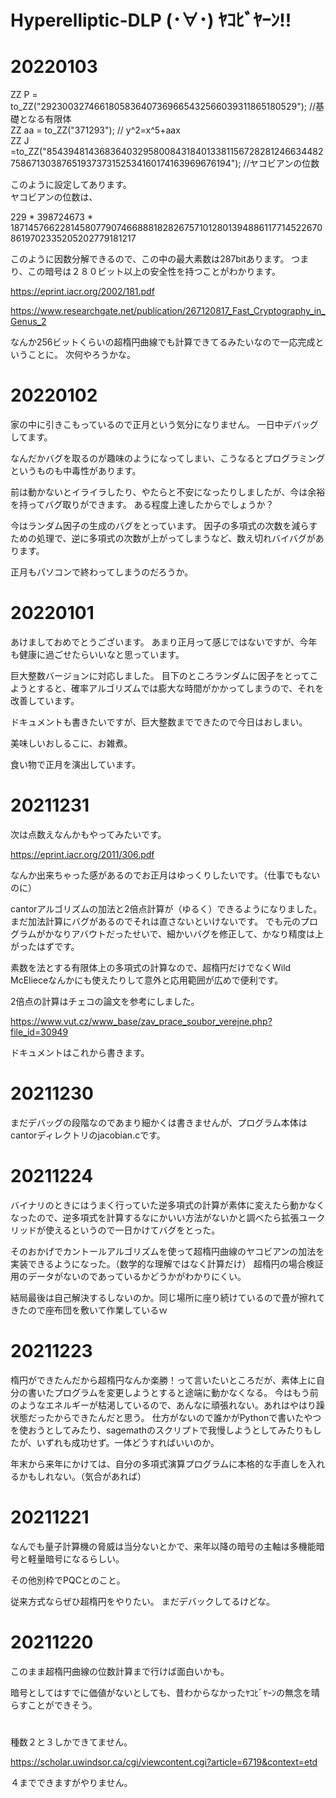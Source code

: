 # Hyperelliptic-DLP (･∀･) ﾔｺﾋﾞﾔｰﾝ!!

# 20220103

ZZ P = to_ZZ("2923003274661805836407369665432566039311865180529"); //基礎となる有限体  
ZZ aa = to_ZZ("371293"); // y^2=x^5+aax  
ZZ J =to_ZZ("8543948143683640329580084318401338115672828124663448275867130387651937373152534160174163969676194");  //ヤコビアンの位数  

このように設定してあります。  
ヤコビアンの位数は、

229 * 398724673 * 187145766228145807790746688818282675710128013948861177145226708619702335205202779181217

このように因数分解できるので、この中の最大素数は287bitあります。 
つまり、この暗号は２８０ビット以上の安全性を持つことがわかります。


https://eprint.iacr.org/2002/181.pdf

https://www.researchgate.net/publication/267120817_Fast_Cryptography_in_Genus_2

なんか256ビットくらいの超楕円曲線でも計算できてるみたいなので一応完成ということに。
次何やろうかな。

# 20220102

家の中に引きこもっているので正月という気分になりません。
一日中デバッグしてます。

なんだかバグを取るのが趣味のようになってしまい、こうなるとプログラミングというものも中毒性があります。

前は動かないとイライラしたり、やたらと不安になったりしましたが、今は余裕を持ってバグ取りができます。
ある程度上達したからでしょうか？

今はランダム因子の生成のバグをとっています。
因子の多項式の次数を減らすための処理で、逆に多項式の次数が上がってしまうなど、数え切れバイバグがあります。

正月もパソコンで終わってしまうのだろうか。

# 20220101

あけましておめでとうございます。
あまり正月って感じではないですが、今年も健康に過ごせたらいいなと思っています。

巨大整数バージョンに対応しました。
目下のところランダムに因子をとってこようとすると、確率アルゴリズムでは膨大な時間がかかってしまうので、それを改善しています。

ドキュメントも書きたいですが、巨大整数までできたので今日はおしまい。

美味しいおしるこに、お雑煮。

食い物で正月を演出しています。

# 20211231

次は点数えなんかもやってみたいです。

https://eprint.iacr.org/2011/306.pdf

なんか出来ちゃった感があるのでお正月はゆっくりしたいです。（仕事でもないのに）

cantorアルゴリズムの加法と2倍点計算が（ゆるく）できるようになりました。
まだ加法計算にバグがあるのでそれは直さないといけないです。
でも元のプログラムがかなりアバウトだったせいで、細かいバグを修正して、かなり精度は上がったはずです。

素数を法とする有限体上の多項式の計算なので、超楕円だけでなくWild McElieceなんかにも使えたりして意外と応用範囲が広めで便利です。

2倍点の計算はチェコの論文を参考にしました。

https://www.vut.cz/www_base/zav_prace_soubor_verejne.php?file_id=30949

ドキュメントはこれから書きます。

# 20211230

まだデバッグの段階なのであまり細かくは書きませんが、プログラム本体はcantorディレクトリのjacobian.cです。

# 20211224

バイナリのときにはうまく行っていた逆多項式の計算が素体に変えたら動かなくなったので、逆多項式を計算するなにかいい方法がないかと調べたら拡張ユークリッドが使えるというので一日かけてバグをとった。

そのおかげでカントールアルゴリズムを使って超楕円曲線のヤコビアンの加法を実装できるようになった。（数学的な理解ではなく計算だけ）
超楕円の場合検証用のデータがないのであっているかどうかがわかりにくい。

結局最後は自己解決するしないのか。同じ場所に座り続けているので畳が擦れてきたので座布団を敷いて作業しているｗ

# 20211223

楕円ができたんだから超楕円なんか楽勝！って言いたいところだが、素体上に自分の書いたプログラムを変更しようとすると途端に動かなくなる。
今はもう前のようなエネルギーが枯渇しているので、あんなに頑張れない。あれはやはり躁状態だったからできたんだと思う。
仕方がないので誰かがPythonで書いたやつを使おうとしてみたり、sagemathのスクリプトで我慢しようとしてみたりもしたが、いずれも成功せず。一体どうすればいいのか。

年末から来年にかけては、自分の多項式演算プログラムに本格的な手直しを入れるかもしれない。（気合があれば）

# 20211221

なんでも量子計算機の脅威は当分ないとかで、来年以降の暗号の主軸は多機能暗号と軽量暗号になるらしい。

その他別枠でPQCとのこと。

従来方式ならぜひ超楕円をやりたい。
まだデバックしてるけどな。


# 20211220

このまま超楕円曲線の位数計算まで行けば面白いかも。

暗号としてはすでに価値がないとしても、昔わからなかったﾔｺﾋﾞﾔｰﾝの無念を晴らすことができそう。

# 

種数２と３しかできてません。

https://scholar.uwindsor.ca/cgi/viewcontent.cgi?article=6719&context=etd

４までできますがやりません。
